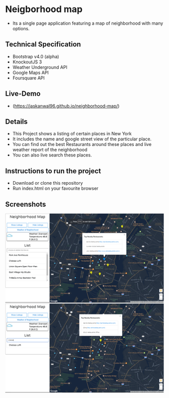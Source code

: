 # Neigborhood map 
+ Its a single page application featuring a map of neighborhood with many options.

## Technical Specification
+ Bootstrap v4.0 (alpha)
+ KnockoutJS 3
+ Weather Underground API
+ Google Maps API
+ Foursquare API

## Live-Demo
+ (https://jaskanwal96.github.io/neighborhood-map/)
## Details
+ This Project shows a listing of certain places in New York 
+ It includes the name and google street view of the particular place.
+ You can find out the best Restaurants around these places and live weather report of the neighborhood
+ You can also live search these places.

## Instructions to run the project
+ Download or clone this repository
+ Run index.html on your favourite browser

## Screenshots
![Alt text](/screenshots/1.png?raw=true "Sc1") <br />
![Alt text](/screenshots/2.png?raw=true "Sc2")

